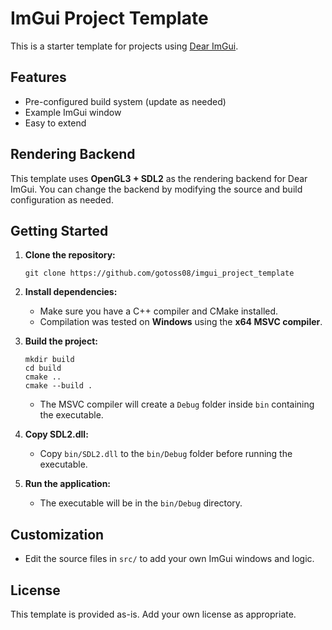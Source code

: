 # ImGui Project Template

This is a starter template for projects using [Dear ImGui](https://github.com/ocornut/imgui).

## Features

- Pre-configured build system (update as needed)
- Example ImGui window
- Easy to extend

## Rendering Backend

This template uses **OpenGL3 + SDL2** as the rendering backend for Dear ImGui.
You can change the backend by modifying the source and build configuration as needed.

## Getting Started

1. **Clone the repository:**
   ```
   git clone https://github.com/gotoss08/imgui_project_template
   ```

2. **Install dependencies:**
   - Make sure you have a C++ compiler and CMake installed.
   - Compilation was tested on **Windows** using the **x64 MSVC compiler**.

3. **Build the project:**
   ```
   mkdir build
   cd build
   cmake ..
   cmake --build .
   ```
   - The MSVC compiler will create a `Debug` folder inside `bin` containing the executable.

4. **Copy SDL2.dll:**
   - Copy `bin/SDL2.dll` to the `bin/Debug` folder before running the executable.

5. **Run the application:**
   - The executable will be in the `bin/Debug` directory.

## Customization

- Edit the source files in `src/` to add your own ImGui windows and logic.

## License

This template is provided as-is. Add your own license as appropriate.
